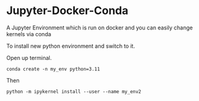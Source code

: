 # Jupyter-Docker-Conda

A Jupyter Environment which is run on docker and you can easily change kernels via conda

To install new python environment and switch to it.

Open up terminal.

```
conda create -n my_env python=3.11
```

Then

```
python -m ipykernel install --user --name my_env2
```
